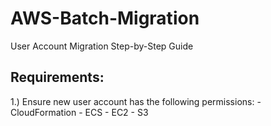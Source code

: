 # AWS-Batch-Migration
User Account Migration Step-by-Step Guide

## Requirements:
1.) Ensure new user account has the following permissions:
    - CloudFormation
    - ECS
    - EC2
    - S3 

